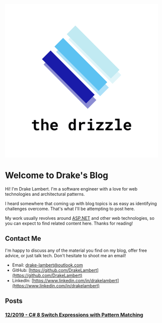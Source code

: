 ![the drizzle logo](/media/logo_transparent.png)

# Welcome to Drake's Blog

Hi! I'm Drake Lambert. I'm a software engineer with a love for web technologies and architectural patterns.

I heard somewhere that coming up with blog topics is as easy as identifying challenges overcome. That's what I'll be attempting to post here.

My work usually revolves around [ASP.NET](https://dotnet.microsoft.com/apps/aspnet) and other web technologies, so you can expect to find related content here. Thanks for reading!

## Contact Me

I'm happy to discuss any of the material you find on my blog, offer free advice, or just talk tech. Don't hesitate to shoot me an email!

- Email: [drake-lambert@outlook.com](mailto:drake-lambert@outlook.com)
- GitHub: [https://github.com/DrakeLambert](https://github.com/DrakeLambert)
- LinkedIn: [https://www.linkedin.com/in/drakelambert](https://www.linkedin.com/in/drakelambert)

## Posts

### [12/2019 - C# 8 Switch Expressions with Pattern Matching](/2019/12/C%23-8-Switch-Expressions-with-Pattern-Matching)
